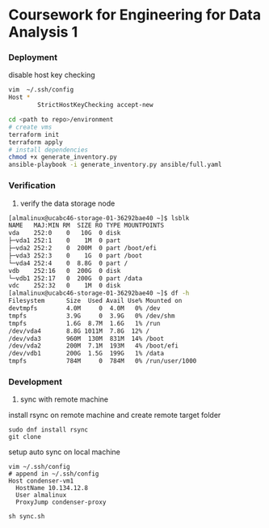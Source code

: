 # Coursework for Engineering for Data Analysis 1

### Deployment

disable host key checking
```sh
vim  ~/.ssh/config
Host *
        StrictHostKeyChecking accept-new
```

```sh
cd <path to repo>/environment
# create vms
terraform init
terraform apply
# install dependencies
chmod +x generate_inventory.py
ansible-playbook -i generate_inventory.py ansible/full.yaml
```

### Verification

1. verify the data storage node

```sh
[almalinux@ucabc46-storage-01-36292bae40 ~]$ lsblk
NAME   MAJ:MIN RM  SIZE RO TYPE MOUNTPOINTS
vda    252:0    0   10G  0 disk
├─vda1 252:1    0    1M  0 part
├─vda2 252:2    0  200M  0 part /boot/efi
├─vda3 252:3    0    1G  0 part /boot
└─vda4 252:4    0  8.8G  0 part /
vdb    252:16   0  200G  0 disk
└─vdb1 252:17   0  200G  0 part /data
vdc    252:32   0    1M  0 disk
[almalinux@ucabc46-storage-01-36292bae40 ~]$ df -h
Filesystem      Size  Used Avail Use% Mounted on
devtmpfs        4.0M     0  4.0M   0% /dev
tmpfs           3.9G     0  3.9G   0% /dev/shm
tmpfs           1.6G  8.7M  1.6G   1% /run
/dev/vda4       8.8G 1011M  7.8G  12% /
/dev/vda3       960M  130M  831M  14% /boot
/dev/vda2       200M  7.1M  193M   4% /boot/efi
/dev/vdb1       200G  1.5G  199G   1% /data
tmpfs           784M     0  784M   0% /run/user/1000
```


### Development

1. sync with remote machine

install rsync on remote machine and create remote target folder

```
sudo dnf install rsync
git clone
```

setup auto sync on local machine

```
vim ~/.ssh/config
# append in ~/.ssh/config
Host condenser-vm1
  HostName 10.134.12.8
  User almalinux
  ProxyJump condenser-proxy

sh sync.sh
```
